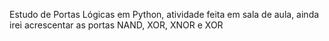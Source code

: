 Estudo de Portas Lógicas em Python, atividade feita em sala de aula, ainda irei acrescentar as portas NAND, XOR, XNOR e XOR

